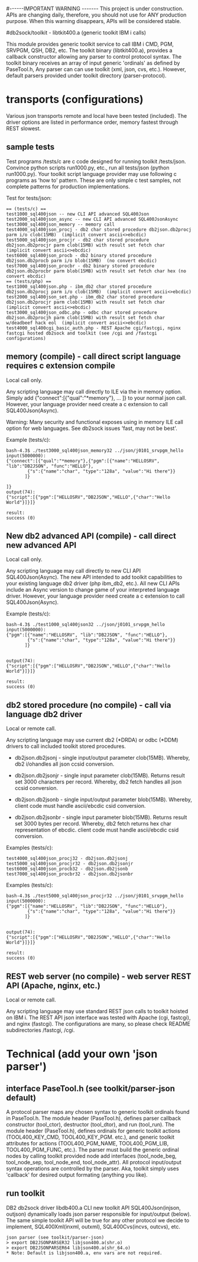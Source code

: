 #------IMPORTANT WARNING -------
This project is under construction. APIs are changing daily, therefore, you should not use for ANY production purpose. 
When this warning disappears, APIs will be considered stable.

#db2sock/toolkit - libtkit400.a (generic toolkit IBM i calls)

This module provides generic toolkit service to call IBM i CMD, PGM, SRVPGM, QSH, DB2, etc. 
The toolkit binary (libtkit400.a), provides a callback constructor allowing any parser to control protocol syntax.
The toolkit binary receives an array of input generic 'ordinals' as defined by PaseTool.h,
Any parser can can use toolkit (xml, json, cvs, etc.). However, default parsers provided under toolkit directory (parser-protocol).

# transports (configurations)

Various json transports remote and local have been tested (included).
The driver options are listed in performance order, memory fastest
through REST slowest. 

## sample tests

Test programs /tests/c are c code designed for running toolkit /tests/json. 
Convince python scripts run1000.py, etc., run all tests/json (python run1000.py). 
Your toolkit script language provider may use following c programs as 'how to' pattern. 
These are only simple c test samples, not complete patterns for production implementations. 

Test for tests/json:
```
== (tests/c) ==
test1000_sql400json -- new CLI API advanced SQL400Json
test2000_sql400json_async -- new CLI API advanced SQL400JsonAsync
test3000_sql400json_memory -- memory call
test4000_sql400json_procj - db2 char stored procedure db2json.db2procj parm i/o clob(15MB)  (implicit convert ascii<>ebcdic)
test5000_sql400json_procjr - db2 char stored procedure db2json.db2procjr parm clob(15MB) with result set fetch char  (implicit convert ascii<>ebcdic)
test6000_sql400json_procb - db2 binary stored procedure db2json.db2procb parm i/o blob(15MB)  (no convert ebcdic)
test7000_sql400json_procbr - db2 binary stored procedure db2json.db2procbr parm blob(15MB) with result set fetch char hex (no convert ebcdic)
== (tests/php) ==
test1000_sql400json.php - ibm_db2 char stored procedure db2json.db2procj parm i/o clob(15MB)  (implicit convert ascii<>ebcdic)
test2000_sql400json_set.php - ibm_db2 char stored procedure db2json.db2procjr parm clob(15MB) with result set fetch char  (implicit convert ascii<>ebcdic)
test3000_sql400json_odbc.php - odbc char stored procedure db2json.db2procjh parm clob(15MB) with result set fetch char w/deadbeef hack eol  (implicit convert ascii<>ebcdic)
test4000_sql400cgi_basic_auth.php - REST Apache cgi/fastcgi, nginx fastcgi hosted db2sock and toolkit (see /cgi and /fastcgi configurations)
```

## memory (compile) - call direct script language requires c extension compile

Local call only. 

Any scripting language may call directly to ILE via the in memory option. 
Simply add {"connect":[{"qual":"*memory"}, ... ]} to your normal json call.
However, your language provider need create a c extension
to call SQL400Json(Async).

Warning: Many security and functional exposes using in memory ILE call option for web languages. 
See db2sock issues 'fast, may not be best'.

Example (tests/c):
```
bash-4.3$ ./test3000_sql400json_memory32 ../json/j0101_srvpgm_hello
input(5000000):
{"connect":[{"qual":"*memory"},{"pgm":[{"name":"HELLOSRV", "lib":"DB2JSON", "func":"HELLO"},
        {"s":{"name":"char", "type":"128a", "value":"Hi there"}}
       ]}

]}
output(74):
{"script":[{"pgm":["HELLOSRV","DB2JSON","HELLO",{"char":"Hello World"}]}]}

result:
success (0)
```

## New db2 advanced  API (compile) - call direct new advanced API

Local call only. 

Any scripting language may call directly to new CLI API SQL400Json(Async).
The new API intended to add toolkit capabilities to your existing
language db2 driver (php ibm_db2, etc.). All new CLI APIs include
an Async version to change game of your interpreted language driver.
However, your language provider need create a c extension
to call SQL400Json(Async). 

Example (tests/c):
```
bash-4.3$ ./test1000_sql400json32 ../json/j0101_srvpgm_hello       
input(5000000):
{"pgm":[{"name":"HELLOSRV", "lib":"DB2JSON", "func":"HELLO"},
        {"s":{"name":"char", "type":"128a", "value":"Hi there"}}
       ]}


output(74):
{"script":[{"pgm":["HELLOSRV","DB2JSON","HELLO",{"char":"Hello World"}]}]}

result:
success (0)
```

## db2 stored procedure (no compile) - call via language db2 driver

Local or remote call.

Any scripting language may use current db2 (*DRDA) or odbc (*DDM) drivers to call included toolkit stored procedures.

- db2json.db2jsonj - single input/output parameter clob(15MB). Whereby, db2 i/ohandles all json ccsid conversion.

- db2json.db2jsonjr - single input parameter clob(15MB). Returns result set 3000 characters per record. Whereby, db2 fetch handles all json ccsid conversion.

- db2json.db2jsonb - single input/output parameter blob(15MB). Whereby, client code must handle ascii/ebcdic csid conversion.

- db2json.db2jsonbr - single input parameter blob(15MB). Returns result set 3000 bytes per record. Whereby, db2 fetch returns hex char representation of ebcdic. client code must handle ascii/ebcdic csid conversion.

Examples (tests/c):
```
test4000_sql400json_procj32 - db2json.db2jsonj
test5000_sql400json_procjr32 - db2json.db2jsonjr
test6000_sql400json_procb32 - db2json.db2jsonb
test7000_sql400json_procbr32 - db2json.db2jsonbr
```

Examples (tests/c):
```
bash-4.3$ ./test5000_sql400json_procjr32 ../json/j0101_srvpgm_hello
input(5000000):
{"pgm":[{"name":"HELLOSRV", "lib":"DB2JSON", "func":"HELLO"},
        {"s":{"name":"char", "type":"128a", "value":"Hi there"}}
       ]}


output(74):
{"script":[{"pgm":["HELLOSRV","DB2JSON","HELLO",{"char":"Hello World"}]}]}

result:
success (0)
```


## REST web server (no compile) - web server REST API (Apache, nginx, etc.)

Local or remote call.

Any scripting language may use standard REST json calls to toolkit hoisted on IBM i.
The REST API json interface was tested with Apache (cgi, fastcgi), and nginx (fastcgi).
The configurations are many, so please check README subdirectories /fastcgi, /cgi.

# Technical (add your own 'json parser')

## interface PaseTool.h (see toolkit/parser-json default)

A protocol parser maps any chosen syntax to generic toolkit ordinals found in PaseTool.h. 
The module header (PaseTool.h), defines parser callback constructor (tool_ctor), destructor (tool_dtor), and run (tool_run).
The module header (PaseTool.h), defines ordinals for generic toolkit actions (TOOL400_KEY_CMD, TOOL400_KEY_PGM. etc.), 
and generic toolkit attributes for actions (TOOL400_PGM_NAME, TOOL400_PGM_LIB, TOOL400_PGM_FUNC, etc.).
The parser must build the generic ordinal nodes by calling toolkit provided node add interfaces (tool_node_beg, tool_node_sep, tool_node_end, tool_node_attr).
All protocol input/output syntax operations are controlled by the parser. Aka, toolkit simply uses 'callback' for desired output formating (anything you like).

## run toolkit

DB2 db2sock driver libdb400.a CLI new toolkit API SQL400Json(injson, outjson) dynamically loads json parser responsible for input/output (below).
The same simple toolkit API will be true for any other protocol we decide to implement, SQL400Xml(inxml, outxml), SQL400Cvs(incvs, outcvs), etc.

```
json parser (see toolkit/parser-json)
> export DB2JSONPARSER32 libjson400.a(shr.o)
> export DB2JSONPARSER64 libjson400.a(shr_64.o)
* Note: Default is libjson400.a, env vars are not required.
```


